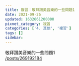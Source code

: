```yaml
---
title: 複習：敬拜讚美音樂的一些問題1
date: 2021-09-26
updated: 1632661200000
pixnet_category: 複習
categories: ['4. 其他', '複習']
tags: []
sidebar: 
---
```


<p>敬拜讚美音樂的一些問題1<br/>
<a href="/posts/269192184" target="_blank">/posts/269192184</a></p>
<p> </p>
